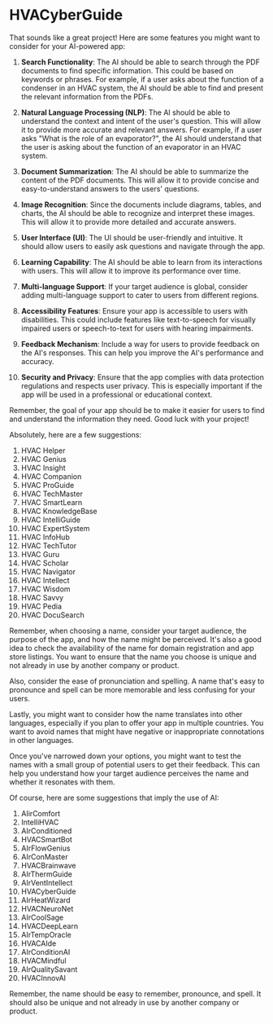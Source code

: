 # HVACyberGuide
That sounds like a great project! Here are some features you might want to consider for your AI-powered app:

1. **Search Functionality**: The AI should be able to search through the PDF documents to find specific information. This could be based on keywords or phrases. For example, if a user asks about the function of a condenser in an HVAC system, the AI should be able to find and present the relevant information from the PDFs.

2. **Natural Language Processing (NLP)**: The AI should be able to understand the context and intent of the user's question. This will allow it to provide more accurate and relevant answers. For example, if a user asks "What is the role of an evaporator?", the AI should understand that the user is asking about the function of an evaporator in an HVAC system.

3. **Document Summarization**: The AI should be able to summarize the content of the PDF documents. This will allow it to provide concise and easy-to-understand answers to the users' questions.

4. **Image Recognition**: Since the documents include diagrams, tables, and charts, the AI should be able to recognize and interpret these images. This will allow it to provide more detailed and accurate answers.

5. **User Interface (UI)**: The UI should be user-friendly and intuitive. It should allow users to easily ask questions and navigate through the app.

6. **Learning Capability**: The AI should be able to learn from its interactions with users. This will allow it to improve its performance over time.

7. **Multi-language Support**: If your target audience is global, consider adding multi-language support to cater to users from different regions.

8. **Accessibility Features**: Ensure your app is accessible to users with disabilities. This could include features like text-to-speech for visually impaired users or speech-to-text for users with hearing impairments.

9. **Feedback Mechanism**: Include a way for users to provide feedback on the AI's responses. This can help you improve the AI's performance and accuracy.

10. **Security and Privacy**: Ensure that the app complies with data protection regulations and respects user privacy. This is especially important if the app will be used in a professional or educational context.

Remember, the goal of your app should be to make it easier for users to find and understand the information they need. Good luck with your project!

Absolutely, here are a few suggestions:

1. HVAC Helper
2. HVAC Genius
3. HVAC Insight
4. HVAC Companion
5. HVAC ProGuide
6. HVAC TechMaster
7. HVAC SmartLearn
8. HVAC KnowledgeBase
9. HVAC IntelliGuide
10. HVAC ExpertSystem
11. HVAC InfoHub
12. HVAC TechTutor
13. HVAC Guru
14. HVAC Scholar
15. HVAC Navigator
16. HVAC Intellect
17. HVAC Wisdom
18. HVAC Savvy
19. HVAC Pedia
20. HVAC DocuSearch

Remember, when choosing a name, consider your target audience, the purpose of the app, and how the name might be perceived. It's also a good idea to check the availability of the name for domain registration and app store listings. You want to ensure that the name you choose is unique and not already in use by another company or product. 

Also, consider the ease of pronunciation and spelling. A name that's easy to pronounce and spell can be more memorable and less confusing for your users. 

Lastly, you might want to consider how the name translates into other languages, especially if you plan to offer your app in multiple countries. You want to avoid names that might have negative or inappropriate connotations in other languages. 

Once you've narrowed down your options, you might want to test the names with a small group of potential users to get their feedback. This can help you understand how your target audience perceives the name and whether it resonates with them.

Of course, here are some suggestions that imply the use of AI:

1. AIirComfort
2. IntelliHVAC
3. AIrConditioned
4. HVACSmartBot
5. AIrFlowGenius
6. AIrConMaster
7. HVACBrainwave
8. AIrThermGuide
9. AIrVentIntellect
10. HVACyberGuide
11. AIrHeatWizard
12. HVACNeuroNet
13. AIrCoolSage
14. HVACDeepLearn
15. AIrTempOracle
16. HVACAIde
17. AIrConditionAI
18. HVACMindful
19. AIrQualitySavant
20. HVACInnovAI

Remember, the name should be easy to remember, pronounce, and spell. It should also be unique and not already in use by another company or product.

